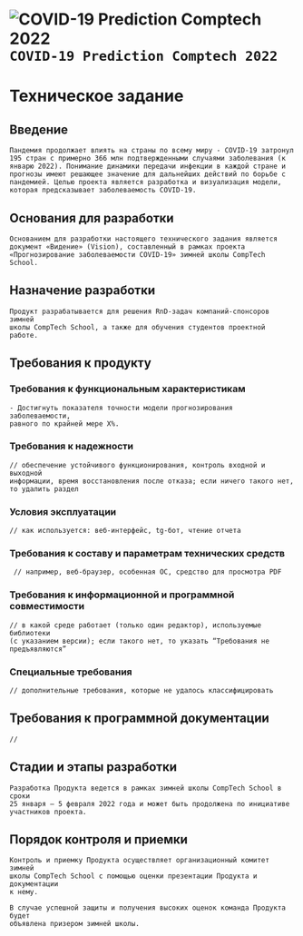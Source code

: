 # ![COVID-19 Prediction Comptech 2022](https://via.placeholder.com/15/889eff/000000?text=+) `COVID-19 Prediction Comptech 2022`
# Техническое задание
 
## Введение

```
Пандемия продолжает влиять на страны по всему миру - COVID‐19 затронул 
195 стран с примерно 366 млн подтвержденными случаями заболевания (к 
январю 2022). Понимание динамики передачи инфекции в каждой стране и 
прогнозы имеют решающее значение для дальнейших действий по борьбе с 
пандемией. Целью проекта является разработка и визуализация модели, 
которая предсказывает заболеваемость COVID-19.
```

## Основания для разработки

```
Основанием для разработки настоящего технического задания является 
документ «Видение» (Vision), составленный в рамках проекта 
«Прогнозирование заболеваемости COVID-19» зимней школы CompTech School.
 ```
 
## Назначение разработки
 
```
Продукт разрабатывается для решения RnD-задач компаний-спонсоров зимней 
школы CompTech School, а также для обучения студентов проектной работе.
```
 
## Требования к продукту
 
### Требования к функциональным характеристикам

```
- Достигнуть показателя точности модели прогнозирования заболеваемости, 
равного по крайней мере Х%.
```
 
### Требования к надежности

```
// обеспечение устойчивого функционирования, контроль входной и выходной
информации, время восстановления после отказа; если ничего такого нет, 
то удалить раздел
```
 
### Условия эксплуатации

```
// как используется: веб-интерфейс, tg-бот, чтение отчета
```
 
### Требования к составу и параметрам технических средств

```
 // например, веб-браузер, особенная ОС, средство для просмотра PDF
 ```
 
### Требования к информационной и программной совместимости

```
// в какой среде работает (только один редактор), используемые библиотеки 
(с указанием версии); если такого нет, то указать “Требования не 
предъявляются”
```
 
### Специальные требования

```
// дополнительные требования, которые не удалось классифицировать
```
 
## Требования к программной документации

```
// 
```
 
## Стадии и этапы разработки

```
Разработка Продукта ведется в рамках зимней школы CompTech School в сроки
25 января – 5 февраля 2022 года и может быть продолжена по инициативе 
участников проекта.
```
 
## Порядок контроля и приемки

```
Контроль и приемку Продукта осуществляет организационный комитет зимней
школы CompTech School с помощью оценки презентации Продукта и документации
к нему.

В случае успешной защиты и получения высоких оценок команда Продукта будет
объявлена призером зимней школы.
```
